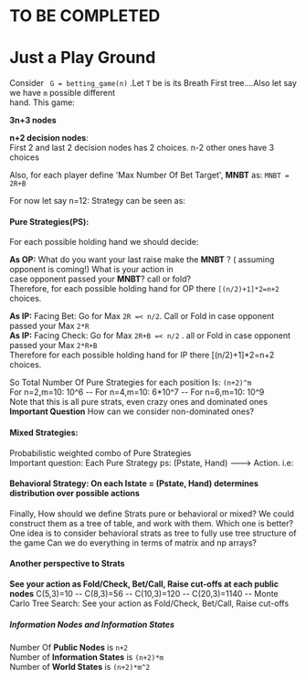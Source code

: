  # TO BE COMPLETED
 # Just a Play Ground
 Consider ` G = betting_game(n)` .Let `T` be is its Breath First tree....Also let say we have `m` possible different  
 hand. This game:  
 
**3n+3 nodes**  

 **n+2 decision nodes**:  
 First 2 and last 2 decision nodes has 2 choices. n-2 other ones have 3 choices  
 
Also, for each player define 'Max Number Of Bet Target', **MNBT** as:  `MNBT = 2R+B`  

For now let say n=12:
 Strategy can be seen as:  
#### Pure Strategies(PS): 
For each possible holding hand we should decide:

 **As OP:** What do you want your last raise make the **MNBT** ? ( assuming opponent is coming!) What is your action in   
 case opponent passed your **MNBT**? call or fold?  
 Therefore, for each possible holding hand for OP there `[(n/2)+1]*2=n+2` choices.  
 
**As IP:** Facing Bet: Go for Max `2R =< n/2`. Call or Fold in case opponent passed your Max `2*R`  
  **As IP:** Facing Check: Go for Max `2R+B =< n/2` . all or Fold in case opponent passed your Max `2*R+B`  
 Therefore for each possible holding hand for IP there [(n/2)+1]*2=n+2 choices.   
 
So Total Number Of Pure Strategies for each position  Is: `(n+2)^m `   
For n=2,m=10: 10^6 -- For n=4,m=10: 6*10^7 -- For n=6,m=10: 10^9  
Note that this is all pure strats, even crazy ones and dominated ones  
**Important Question** How can we consider non-dominated ones? 

#### Mixed Strategies:
Probabilistic weighted combo of Pure Strategies  
 Important question: Each Pure Strategy ps: (Pstate, Hand) ---> Action. i.e:

#### Behavioral Strategy: On each Istate = (Pstate, Hand) determines distribution over possible actions
 Finally, How should we define Strats pure or behavioral or mixed?
 We could construct them as a tree of table, and work with them. Which one is better?
 One idea is to consider behavioral strats as tree to fully use tree structure of the game
 Can we do everything in terms of matrix and np arrays?
 
#### Another perspective to Strats
**See your action as Fold/Check, Bet/Call, Raise cut-offs at each public nodes**
C(5,3)=10 -- C(8,3)=56 -- C(10,3)=120 -- C(20,3)=1140 --
 Monte Carlo Tree Search:
 See your action as Fold/Check, Bet/Call, Raise cut-offs
 
##### Information Nodes and Information States
Number Of **Public Nodes** is `n+2`  
Number of **Information States** is `(n+2)*m`  
Number of **World States** is `(n+2)*m^2`  





